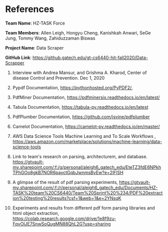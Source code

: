 # References

**Team Name**: HZ-TASK Force 

**Team Members**: Allen Leigh, Hongyu Cheng, Kanishkah Anwari, SeGe Jung, Tommy Wang, Zahiduzzaman Biswas 

**Project Name**: Data Scraper 

**GitHub Link**: https://github.gatech.edu/gt-cs6440-hit-fall2020/Data-Scrapper 


1.	Interview with Andrea Mansur, and Grishma A. Kharod, Center of disease Control and Prevention. Dec 1, 2020
2.	Pypdf Documentation, https://pythonhosted.org/PyPDF2/, 
3.	PdfMiner Documentation, https://pdfminersix.readthedocs.io/en/latest/
4.	Tabula Documentation, https://tabula-py.readthedocs.io/en/latest
5.	PdfPlumber Documentation, https://github.com/jsvine/pdfplumber
6.	Camelot Documentation, https://camelot-py.readthedocs.io/en/master/
7.	 AWS Data Science Tools Machine Learning and To Scale Workflows , https://aws.amazon.com/marketplace/solutions/machine-learning/data-science-tools
8. Link to team's research on parsing, architecturem, and database.
https://gtvault-my.sharepoint.com/:f:/g/personal/aleigh6_gatech_edu/EteTZ3fdE6NPkhTPhGOo8gkB7NOR6payctGqbJwnmsBvEw?e=2lFlSH
9. A glimpse of the result of pdf parsing experiments, 
https://gtvault-my.sharepoint.com/:f:/r/personal/aleigh6_gatech_edu/Documents/HZ-TASK%20team%20CS6440/Team%20Sprint%20%234/PDF%20extraction%20testing%20results?csf=1&web=1&e=2YNsqK

10. Experiments and results from different pdf form parsing libraries and html object extraction, https://colab.research.google.com/drive/1e8f9zu-FqvOlJE7SnwSoQugMN88QhL2G?usp=sharing
